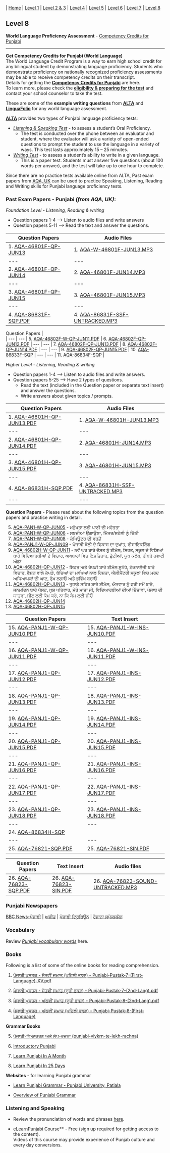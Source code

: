 | [Home](https://amardeep0.github.io/learnPunjabi/) | [Level 1](https://amardeep0.github.io/learnPunjabi/Level-1_Punjabi%20Alphabets/) | [Level 2 & 3](https://amardeep0.github.io/learnPunjabi/Level_2-3_Matra/) | [Level 4](https://amardeep0.github.io/learnPunjabi/Level-4_Intermediate/) | [Level 5](https://amardeep0.github.io/learnPunjabi/Level-5_intermediate/) | [Level 6](https://amardeep0.github.io/learnPunjabi/Level-6_Advanced/) | [Level 7](https://amardeep0.github.io/learnPunjabi/Level-7_Advanced/) | [Level 8](https://amardeep0.github.io/learnPunjabi/Level-8_WorldLanguageCompetencyTesting/)

## Level 8 

**World Language Proficiency Assessment** - [Competency Credits for Punjabi](https://amardeep0.github.io/learnPunjabi/Level-8_WorldLanguageCompetencyTesting/Level_8_Goals)

----

**Get Competency Credits for Punjabi (World Language)**  
The World Language Credit Program is a way to earn high school credit for any bilingual student by demonstrating language proficiency. Students who demonstrate proficiency on nationally recognized proficiency assessments may be able to receive competency credits on their transcript.  
Details for getting the **[Competency Credits for Punjabi](https://amardeep0.github.io/learnPunjabi/Level-8_WorldLanguageCompetencyTesting/Level_8_Goals)** are here.  
To learn more, please check the **[eligibility & preparing for the test](https://www.k12.wa.us/student-success/resources-subject-area/world-languages/competency-credits-students)** and contact your school counselor to take the test. 

These are some of the **example writing questions** from **[ALTA](https://www.altalang.com/language-testing/writing-practice-test-english/)** and  **[LinguaFolio](http://depts.washington.edu/llc/LFO_Tasks_Writing_Intermediate.pdf)** for any world language assessment.

**[ALTA](https://www.altalang.com/language-testing/seal-of-biliteracy/)** provides two types of Punjabi language proficiency tests:
  - *[Listening & Speaking Test](https://resources.finalsite.net/images/v1538422880/highlineschoolsorg/fjl2fvhuna3bdhxipbi5/ListeningandSpeakingtestsEducation.pdf)* - to assess a student’s Oral Proficiency.  
    - The test is conducted over the phone between an evaluator and student, where the evaluator will ask a variety of open-ended questions to prompt the student to use the language in a variety of ways. This test lasts approximately 15 – 25 minutes. 
  - *[Writing Test](https://resources.finalsite.net/images/v1538422927/highlineschoolsorg/rp78tmjy1tldrstzoyxp/WritingtestsEducation.pdf)* - to assess a student’s ability to write in a given language.  
    - This is a paper test. Students must answer five questions (about 100 words per answer), and the test will take up to one hour to complete. 

Since there are no practice tests available online from ALTA, Past exam papers from [AQA, UK](https://www.aqa.org.uk/) can be used to practice Speaking, Listening, Reading and Writing skills for Punjabi language proficiency tests. 

### Past Exam Papers - Punjabi *(from AQA, UK)*:

*Foundation Level - Listening, Reading & writing* 
 - Question papers 1-4 --> Listen to audio files and write answers  
 - Question papers 5-11 --> Read the text and answer the questions. 

Question Papers  | Audio Files 
| --- | --- |
1. [AQA-46801F-QP-JUN13](https://pastpapers.co/aqa/GCSE/Panjabi-4680/AQA-46801F-QP-JUN13.PDF) | 1. [AQA-W-46801F-JUN13.MP3](https://pastpapers.co/aqa/GCSE/Panjabi-4680/AQA-W-46801F-JUN13.MP3)
| --- | --- |
2. [AQA-46801F-QP-JUN14](https://pastpapers.co/aqa/GCSE/Panjabi-4680/AQA-46801F-QP-JUN14.PDF) | 2. [AQA-46801F-JUN14.MP3](https://pastpapers.co/aqa/GCSE/Panjabi-4680/AQA-46801F-JUN14.MP3)
| --- | --- |
3. [AQA-46801F-QP-JUN15](https://pastpapers.co/aqa/GCSE/Panjabi-4680/AQA-46801F-QP-JUN15.PDF) | 3. [AQA-46801F-JUN15.MP3](https://pastpapers.co/aqa/GCSE/Panjabi-4680/AQA-46801F-JUN15.MP3)
| --- | --- |
4. [AQA-86831F-SQP.PDF](https://filestore.aqa.org.uk/resources/panjabi/AQA-86831F-SQP.PDF) | 4. [AQA-86831F-SSF-UNTRACKED.MP3](https://filestore.aqa.org.uk/resources/panjabi/AQA-86831F-SSF-UNTRACKED.MP3)

Question Papers |  
| --- | --- |
5. [AQA-46802F-W-QP-JUN11.PDF](https://www.theallpapers.com/papers/AQA/GCSE/Punjabi%20(4680)/AQA-46802F-W-QP-JUN11.PDF) | 6. [AQA-46802F-QP-JUN12.PDF](https://www.theallpapers.com/papers/AQA/GCSE/Punjabi%20(4680)/AQA-46802F-QP-JUN12.PDF)
| --- | --- |
7. [AQA-46802F-QP-JUN13.PDF](https://pastpapers.co/aqa/GCSE/Panjabi-4680/AQA-46802F-QP-JUN13.PDF) | 8. [AQA-46802F-QP-JUN14.PDF](https://pastpapers.co/aqa/GCSE/Panjabi-4680/AQA-46802F-QP-JUN14.PDF)
| --- | --- |
9. [AQA-46802F-QP-JUN15.PDF](https://pastpapers.co/aqa/GCSE/Panjabi-4680/AQA-46802F-QP-JUN15.PDF) | 10. [AQA-86833F-SQP](https://www.cienotes.com/wp-content/uploads/2020/03/AQA-86833F-SQP.pdf)
| --- | --- |
11. [AQA-86834F-SQP](https://www.cienotes.com/wp-content/uploads/2020/03/AQA-86834F-SQP.pdf) |    

*Higher Level - Listening, Reading & writing*
 - Question papers 1-4 --> Listen to audio files and write answers.  
 - Question papers 5-25 --> Have 2 types of questions.  
   - Read the text (included in the Question paper or separate text insert) and answer the questions.  
   - Write answers about given topics / prompts.  

Question Papers  | Audio Files
| --- | --- |
1. [AQA-46801H-QP-JUN13.PDF](https://pastpapers.co/aqa/GCSE/Panjabi-4680/AQA-46801H-QP-JUN13.PDF) | 1. [AQA-W-46801H-JUN13.MP3](https://pastpapers.co/aqa/GCSE/Panjabi-4680/AQA-W-46801H-JUN13.MP3)
| --- | --- |
2. [AQA-46801H-QP-JUN14.PDF](https://pastpapers.co/aqa/GCSE/Panjabi-4680/AQA-46801H-QP-JUN14.PDF) | 2. [AQA-46801H-JUN14.MP3](https://pastpapers.co/aqa/GCSE/Panjabi-4680/AQA-46801H-JUN14.MP3)
| --- | --- |
3. [AQA-46801H-QP-JUN15.PDF](https://pastpapers.co/aqa/GCSE/Panjabi-4680/AQA-46801H-QP-JUN15.PDF) | 3. [AQA-46801H-JUN15.MP3](https://pastpapers.co/aqa/GCSE/Panjabi-4680/AQA-46801H-JUN15.MP3)
| --- | --- |
4. [AQA-86831H-SQP.PDF](https://filestore.aqa.org.uk/resources/panjabi/AQA-86831H-SQP.PDF) | 4. [AQA-86831H-SSF-UNTRACKED.MP3](https://filestore.aqa.org.uk/resources/panjabi/AQA-86831H-SSF-UNTRACKED.MP3)
| --- | --- |

**Question Papers** -  Please read about the following topics from the question papers and practice writing in detail.

5. [AQA-PAN1-W-QP-JUN05](https://pastpapers.co/aqa/A-Level/Panjabi-2680/AQA-PAN1-W-QP-JUN05.pdf) - ਮਨੁੱਖਤਾ ਲਈ ਪਾਣੀ ਦੀ ਮਹੱਤਤਾ 
6. [AQA-PAN1-W-QP-JUN06](https://pastpapers.co/aqa/A-Level/Panjabi-2680/AQA-PAN1-W-QP-JUN06.pdf) - ਸਬਜ਼ੀਆਂ ਉਗਾਉਣਾ, ਮਿੱਤਰ/ਸਹੇਲੀ ਨੂੰ ਚਿੱਠੀ
7. [AQA-PAN1-W-QP-JUN08](https://pastpapers.co/aqa/A-Level/Panjabi-2680/AQA-PAN1-W-QP-JUN08.PDF) - ਕੰਪਿਊਟਰ ਦੀ ਵਰਤੋਂ  
8. [AQA-PANJ1-W-QP-JUN09](https://pastpapers.co/aqa/A-Level/Panjabi-2680/AQA-PANJ1-W-QP-JUN09.PDF) - ਪੰਜਾਬੀ ਬੋਲੀ ਦੇ ਵਿਕਾਸ ਦਾ ਦੁਖਾਂਤ, ਰੀਸਾਇਕਲਿੰਗ
9. [AQA-46802H-W-QP-JUN11](https://www.theallpapers.com/papers/AQA/GCSE/Punjabi%20(4680)/AQA-46802H-W-QP-JUN11.PDF) - ਨਵੇਂ ਘਰ ਬਾਰੇ ਦੋਸਤ ਨੂੰ ਈਮੇਲ, ਸਿਹਤ, ਸਕੂਲ ਦੇ ਵਿਸ਼ਿਆਂ ਬਾਰੇ ਵਿਦਿਆਰਥੀਆਂ ਦੇ ਵਿਚਾਰ, ਅਖਬਾਰਾਂ ਵਿਚ ਇਸ਼ਤਿਹਾਰ, ਛੁੱਟੀਆਂ, ਯੂਥ ਕਲੱਬ, ਹੀਥਰੋ ਹਵਾਈ ਅੱਡਾ  
10. [AQA-46802H-QP-JUN12](https://www.theallpapers.com/papers/AQA/GCSE/Punjabi%20(4680)/AQA-46802H-QP-JUN12.PDF) - ਸਿਹਤ ਅਤੇ ਰੱਖੜੀ ਬਾਰੇ ਈਮੇਲ ਸੁਨੇਹੇ, ਟੇਕਨਾਲੋਜੀ ਬਾਰੇ ਵਿਚਾਰ, ਫੈਸ਼ਨ ਵਾਲੇ ਕੱਪੜੇ, ਬੱਚਿਆਂ ਦਾ ਮਾਪਿਆਂ ਨਾਲ ਰਿਸ਼ਤਾ, ਐਲੀਮੈਂਟਰੀ ਸਕੂਲਾਂ ਵਿਚ ਮਰਦ ਅਧਿਆਪਕਾਂ ਦੀ ਘਾਟ, ਰੁੱਖ ਲਗਾਓ ਅਤੇ ਭਵਿੱਖ ਬਚਾਓ
11. [AQA-46802H-QP-JUN13](https://pastpapers.co/aqa/GCSE/Panjabi-4680/AQA-46802H-QP-JUN13.PDF) - ਤੁਹਾਡੇ ਸ਼ਹਿਰ ਬਾਰੇ ਈਮੇਲ, ਐਤਵਾਰ ਨੂੰ ਫਰੀ ਸਮੇਂ ਬਾਰੇ, ਜਨਮਦਿਨ ਬਾਰੇ ਪੋਸਟ, ਖ਼ੁਸ਼ ਪਰਿਵਾਰ, ਮੇਰੇ ਮਾਤਾ ਜੀ, ਵਿਦਿਆਰਥੀਆਂ ਦੀਆਂ ਚਿੰਤਾਵਾਂ, ਪੰਜਾਬ ਦੀ ਯਾਤਰਾ, ਜੀਣ ਲਈ ਕੰਮ ਕਰੋ, ਨਾ ਕਿ ਕੰਮ ਲਈ ਜੀਓ
12. [AQA-46802H-QP-JUN14](https://pastpapers.co/aqa/GCSE/Panjabi-4680/AQA-46802H-QP-JUN14.PDF) 
13. [AQA-46802H-QP-JUN15](https://pastpapers.co/aqa/GCSE/Panjabi-4680/AQA-46802H-QP-JUN15.PDF) 


Question Papers  | Text Insert
| --- | --- |
15. [AQA-PANJ1-W-QP-JUN10.PDF](https://pastpapers.co/aqa/A-Level/Panjabi-2680/AQA-PANJ1-W-QP-JUN10.PDF) | 15. [AQA-PANJ1-W-INS-JUN10.PDF](https://pastpapers.co/aqa/A-Level/Panjabi-2680/AQA-PANJ1-W-INS-JUN10.PDF)
|--- | --- |
16. [AQA-PANJ1-W-QP-JUN11.PDF](https://pastpapers.co/aqa/A-Level/Panjabi-2680/AQA-PANJ1-W-QP-JUN11.PDF) | 16. [AQA-PANJ1-W-INS-JUN11.PDF](https://pastpapers.co/aqa/A-Level/Panjabi-2680/AQA-PANJ1-W-INS-JUN11.PDF) 
| --- | --- |
17. [AQA-PANJ1-QP-JUN12.PDF](https://pastpapers.co/aqa/A-Level/Panjabi-2680/AQA-PANJ1-QP-JUN12.PDF) | 17. [AQA-PANJ1-INS-JUN12.PDF](https://pastpapers.co/aqa/A-Level/Panjabi-2680/AQA-PANJ1-INS-JUN12.PDF)
| --- | --- |
18. [AQA-PANJ1-QP-JUN13.PDF](https://pastpapers.co/aqa/A-Level/Panjabi-2680/AQA-PANJ1-QP-JUN13.PDF) | 18. [AQA-PANJ1-INS-JUN13.PDF](https://pastpapers.co/aqa/A-Level/Panjabi-2680/AQA-PANJ1-INS-JUN13.PDF)
| --- | --- |
19. [AQA-PANJ1-QP-JUN14.PDF](https://pastpapers.co/aqa/A-Level/Panjabi-2680/AQA-PANJ1-QP-JUN14.PDF) | 19. [AQA-PANJ1-INS-JUN14.PDF](https://pastpapers.co/aqa/A-Level/Panjabi-2680/AQA-PANJ1-INS-JUN14.PDF)
| --- | --- |
20. [AQA-PANJ1-QP-JUN15.PDF](https://pastpapers.co/aqa/A-Level/Panjabi-2680/AQA-PANJ1-QP-JUN15.PDF) | 20. [AQA-PANJ1-INS-JUN15.PDF](https://pastpapers.co/aqa/A-Level/Panjabi-2680/AQA-PANJ1-INS-JUN15.PDF)
| --- | --- |
21. [AQA-PANJ1-QP-JUN16.PDF](https://filestore.aqa.org.uk/sample-papers-and-mark-schemes/2016/june/AQA-PANJ1-QP-JUN16.PDF) | 21. [AQA-PANJ1-INS-JUN16.PDF](https://filestore.aqa.org.uk/sample-papers-and-mark-schemes/2016/june/AQA-PANJ1-INS-JUN16.PDF)
| --- | --- |
22. [AQA-PANJ1-QP-JUN17.PDF](https://filestore.aqa.org.uk/sample-papers-and-mark-schemes/2017/june/AQA-PANJ1-QP-JUN17.PDF) | 22. [AQA-PANJ1-INS-JUN17.PDF](https://filestore.aqa.org.uk/sample-papers-and-mark-schemes/2017/june/AQA-PANJ1-INS-JUN17.PDF)
| --- | --- |
23. [AQA-PANJ1-QP-JUN18.PDF](https://filestore.aqa.org.uk/sample-papers-and-mark-schemes/2018/june/AQA-PANJ1-QP-JUN18.PDF) | 23. [AQA-PANJ1-INS-JUN18.PDF](https://filestore.aqa.org.uk/sample-papers-and-mark-schemes/2018/june/AQA-PANJ1-INS-JUN18.PDF)
| --- | --- |
24. [AQA-86834H-SQP](https://www.cienotes.com/wp-content/uploads/2020/03/AQA-86834H-SQP.pdf) | 
| --- | --- |
25. [AQA-76821-SQP.PDF](https://filestore.aqa.org.uk/resources/panjabi/AQA-76821-SQP.PDF) | 25. [AQA-76821-SIN.PDF](https://filestore.aqa.org.uk/resources/panjabi/AQA-76821-SIN.PDF)

Question Papers  | Text Insert | Audio files
| --- | --- | --- |
26. [AQA-76823-SQP.PDF](https://filestore.aqa.org.uk/resources/panjabi/AQA-76823-SQP.PDF) | 26. [AQA-76823-SIN.PDF](https://filestore.aqa.org.uk/resources/panjabi/AQA-76823-SIN.PDF) | 26. [AQA-76823-SOUND-UNTRACKED.MP3](https://filestore.aqa.org.uk/resources/panjabi/AQA-76823-SOUND-UNTRACKED.MP3)



### Punjabi Newspapers
[BBC News-ਪੰਜਾਬੀ](https://www.bbc.com/punjabi) | [ਅਜੀਤ](https://www.ajitjalandhar.com/) | [ਪੰਜਾਬੀ ਟ੍ਰਿਬਿਊਨ](https://www.punjabitribuneonline.com/) | [ਰੋਜਾਨਾ ਸਪੋਕਸਮੈਨ](https://www.rozanaspokesman.in/)


### Vocabulary

Review [*Punjabi vocabulary words*](https://amardeep0.github.io/learnPunjabi/Punjabi_Vocabulary) here.

### Books

Following is a list of some of the online books for reading comprehension. 

  1. [ਪੰਜਾਬੀ ਪੁਸਤਕ - ਸੱਤਵੀਂ ਜਮਾਤ (ਪਹਿਲੀ ਭਾਸ਼ਾ) - Punjabi-Pustak-7-(First-Language)-XV.pdf](http://files-cdn.pseb.ac.in/pseb_files/Punjabi-Pustak-7-(First-Language)-XV.pdf)

  2. [ਪੰਜਾਬੀ ਪੁਸਤਕ - ਸੱਤਵੀਂ ਜਮਾਤ (ਦੂਜੀ ਭਾਸ਼ਾ) - Punjabi-Pustak-7-(2nd-Lang).pdf](http://files-cdn.pseb.ac.in/pseb_files/Punjabi-Pustak-7-(2nd-Lang).pdf)
3. [ਪੰਜਾਬੀ ਪੁਸਤਕ - ਅੱਠਵੀਂ ਜਮਾਤ (ਦੂਜੀ ਭਾਸ਼ਾ) - Punjabi-Pustak-8-(2nd-Lang).pdf](http://files-cdn.pseb.ac.in/pseb_files/Punjabi-Pustak-8-(2nd-Lang).pdf)

  4. [ਪੰਜਾਬੀ ਪੁਸਤਕ - ਅੱਠਵੀਂ ਜਮਾਤ (ਪਹਿਲੀ ਭਾਸ਼ਾ) - Punjabi-Pustak-8-(First-Language)](http://files-cdn.pseb.ac.in/pseb_files/Punjabi-Pustak-8(1stlang)2018-03-21.pdf)

**Grammar Books** 

  5. [ਪੰਜਾਬੀ-ਵਿਆਕਰਣ ਅਤੇ ਲੇਖ-ਰਚਨਾ (punjabi-viykrn-te-lekh-rachna)](https://drive.google.com/file/d/1fZW0x4Tgm3sXW6nhcD34jzWMc2MSRBAQ/view)

  6. [Introductory Punjabi](http://www.discoversikhism.com/sikh_library/learn/introductory_punjabi.html)

  7. [Learn Punjabi In A Month](https://archive.org/details/LearnPunjabiInAMonth/mode/2up)

  8. [Learn Punjabi In 25 Days](https://archive.org/details/LearnPunjabiIn25Days/mode/2up)

 
**Websites** - for learning Punjabi grammar
   
   - [Learn Punjabi Grammar - Punjabi University, Patiala](http://www.learnpunjabi.org/Noun.html) 

   - [Overview of Punjabi Grammar](http://punjabi.aglsoft.com/punjabi/learngrammar/)
   
### Listening and Speaking

  - Review the pronunciation of words and phrases [here](https://amardeep0.github.io/learnPunjabi/Listening_and_Speaking_Topics).

  - [eLearnPunjabi Course](http://elearnpunjabi.com/default.aspx)** - Free (sign up required for getting access to the content).  
     Videos of this course may provide experience of Punjab culture and every day conversions.
   






